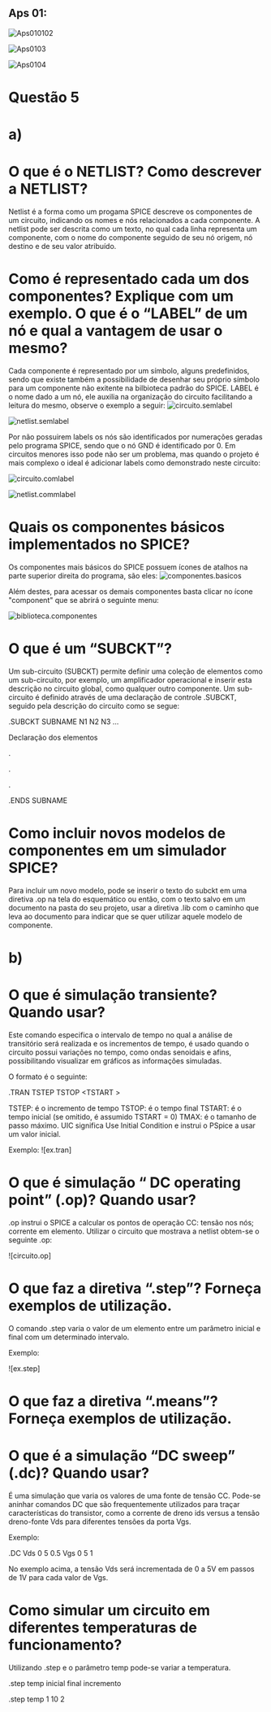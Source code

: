 ## Aps 01:
![Aps010102](https://github.com/LFRB-IFSC/ELN22104_2020_2/blob/prof-lohmann-Alunos_01/Alunos/Larah/Midias/aps_01.ex.1e2.jpg)


![Aps0103](https://github.com/LFRB-IFSC/ELN22104_2020_2/blob/prof-lohmann-Alunos_01/Alunos/Larah/Midias/aps_01.ex.3.jpg)

![Aps0104](https://github.com/LFRB-IFSC/ELN22104_2020_2/blob/prof-lohmann-Alunos_01/Alunos/Larah/Midias/aps_01.ex.4.jpg)


#  Questão 5
# a)

# O que é o NETLIST? Como descrever a NETLIST?
Netlist é a forma como um progama SPICE descreve os componentes de um circuito, indicando os nomes e nós relacionados a cada componente. A netlist pode ser descrita como um texto, no qual cada linha representa um componente, com o nome do componente seguido de seu nó origem, nó destino e de seu valor atribuído.

# Como é representado cada um dos componentes? Explique com um exemplo. O que é o “LABEL” de um nó e qual a vantagem de usar o mesmo?
Cada componente é representado por um símbolo, alguns predefinidos, sendo que existe também a possibilidade de desenhar seu próprio símbolo para um componente não exitente na bilbioteca padrão do SPICE.
LABEL é o nome dado a um nó, ele auxilia na organização do circuito facilitando a leitura do mesmo, observe o exemplo a seguir:
![circuito.semlabel](https://github.com/LFRB-IFSC/ELN22104_2020_2/blob/prof-lohmann-Alunos_01/Alunos/Larah/Midias/circuito.semlabel.JPG)

![netlist.semlabel](https://github.com/LFRB-IFSC/ELN22104_2020_2/blob/prof-lohmann-Alunos_01/Alunos/Larah/Midias/netlist.semlabel.JPG)

Por não possuirem labels os nós são identificados por numerações geradas pelo programa SPICE, sendo que o nó GND é identificado por 0.
Em circuitos menores isso pode não ser um problema, mas quando o projeto é mais complexo o ideal é adicionar labels como demonstrado neste circuito:

![circuito.comlabel](https://github.com/LFRB-IFSC/ELN22104_2020_2/blob/prof-lohmann-Alunos_01/Alunos/Larah/Midias/circuito.comlabel.JPG)

![netlist.commlabel](https://github.com/LFRB-IFSC/ELN22104_2020_2/blob/prof-lohmann-Alunos_01/Alunos/Larah/Midias/netlist.comlabel.JPG)


# Quais os componentes básicos implementados no SPICE?
Os componentes mais básicos do SPICE possuem ícones de atalhos na parte superior direita do programa, são eles:
![componentes.basicos](https://github.com/LFRB-IFSC/ELN22104_2020_2/blob/prof-lohmann-Alunos_01/Alunos/Larah/Midias/componentes.basicos.JPG)

Além destes, para acessar os demais componentes basta clicar no ícone "component" que se abrirá o seguinte menu:

![biblioteca.componentes](https://github.com/LFRB-IFSC/ELN22104_2020_2/blob/prof-lohmann-Alunos_01/Alunos/Larah/Midias/componentes.bilbioteca.JPG)

# O que é um “SUBCKT”? 
Um sub-circuito (SUBCKT) permite definir uma coleção de elementos como um sub-circuito, por exemplo, um amplificador operacional e
inserir esta descrição no circuito global, como qualquer outro componente. 
Um sub-circuito é definido através de uma declaração de controle .SUBCKT, seguido pela descrição do circuito como se
segue:

.SUBCKT SUBNAME N1 N2 N3 ...

Declaração dos elementos

.

.

.

.ENDS SUBNAME

# Como incluir novos modelos de componentes em um simulador SPICE?
Para incluir um novo modelo, pode se inserir o texto do subckt em uma diretiva .op na tela do esquemático ou então, com o texto salvo em um documento na pasta do seu projeto, usar a diretiva .lib com o caminho que leva ao documento para indicar que se quer utilizar aquele modelo de componente.

# b)

# O que é simulação transiente? Quando usar?
Este comando especifica o intervalo de tempo no qual a análise de transitório será realizada e os incrementos de tempo, é usado quando o circuito possui variações no tempo, como ondas senoidais e afins, possibilitando visualizar em gráficos as informações simuladas.

O formato é o seguinte:

.TRAN TSTEP TSTOP <TSTART <TMAX>> <UIC>
  
TSTEP: é o incremento de tempo
 TSTOP: é o tempo final
 TSTART: é o tempo inicial (se omitido, é assumido TSTART = 0)
 TMAX: é o tamanho de passo máximo. 
 UIC significa Use Initial Condition e instrui o PSpice a usar um valor inicial.
 
 Exemplo:
 ![ex.tran]
 
 # O que é simulação “ DC operating point” (.op)? Quando usar?
 .op instrui o SPICE a calcular os pontos de operação CC:
 tensão nos nós;
 corrente em elemento.
 Utilizar o circuito que mostrava a netlist obtem-se o seguinte .op:
 
 ![circuito.op]


# O que faz a diretiva “.step”? Forneça exemplos de utilização.
O comando .step varia o valor de um elemento entre um parâmetro inicial e final com um determinado intervalo. 

Exemplo:

![ex.step]

# O que faz a diretiva “.means”? Forneça exemplos de utilização.


# O que é a simulação “DC sweep” (.dc)? Quando usar? 
É uma simulação que varia os valores de uma fonte de tensão CC. Pode-se aninhar comandos DC que são frequentemente utilizados para traçar características do transistor, como a
corrente de dreno ids versus a tensão dreno-fonte Vds para diferentes tensões da porta Vgs. 

Exemplo:

.DC Vds 0 5 0.5 Vgs 0 5 1

No exemplo acima, a tensão Vds será incrementada de 0 a 5V em passos de 1V para cada valor de Vgs. 

# Como simular um circuito em diferentes temperaturas de funcionamento?

Utilizando .step e o parâmetro temp pode-se variar a temperatura.

.step temp inicial final incremento

.step temp 1 10 2

